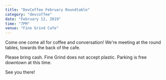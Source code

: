 ```yaml
---
title: "DevCoffee February Roundtable"
category: "devcoffee"
date: "February 12, 2019"
time: "7PM"
venue: "Fine Grind Cafe"
---
```


Come one come all for coffee and conversation! We're meeting at the round tables, towards the back of the cafe. 

Please bring cash. Fine Grind does not accept plastic. Parking is free downtown at this time.

See you there!
